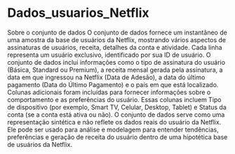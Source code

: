 # Dados_usuarios_Netflix
 Sobre o conjunto de dados O conjunto de dados fornece um instantâneo de uma amostra da base de usuários da Netflix, mostrando vários aspectos de assinaturas de usuários, receita, detalhes da conta e atividade. Cada linha representa um usuário exclusivo, identificado por sua ID de usuário. O conjunto de dados inclui informações como o tipo de assinatura do usuário (Básica, Standard ou Premium), a receita mensal gerada pela assinatura, a data em que ingressou na Netflix (Data de Adesão), a data do último pagamento (Data do Último Pagamento) e o país em que está localizado.  Colunas adicionais foram incluídas para fornecer informações sobre o comportamento e as preferências do usuário. Essas colunas incluem Tipo de dispositivo (por exemplo, Smart TV, Celular, Desktop, Tablet) e Status da conta (se a conta está ativa ou não). O conjunto de dados serve como uma representação sintética e não reflete os dados reais do usuário da Netflix. Ele pode ser usado para análise e modelagem para entender tendências, preferências e geração de receita do usuário dentro de uma hipotética base de usuários da Netflix.
